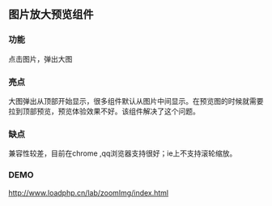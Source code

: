 ## 图片放大预览组件

### 功能

点击图片，弹出大图

### 亮点

大图弹出从顶部开始显示，很多组件默认从图片中间显示。在预览图的时候就需要拉到顶部预览，预览体验效果不好。该组件解决了这个问题。

### 缺点

兼容性较差，目前在chrome ,qq浏览器支持很好；ie上不支持滚轮缩放。

### DEMO

http://www.loadphp.cn/lab/zoomImg/index.html



